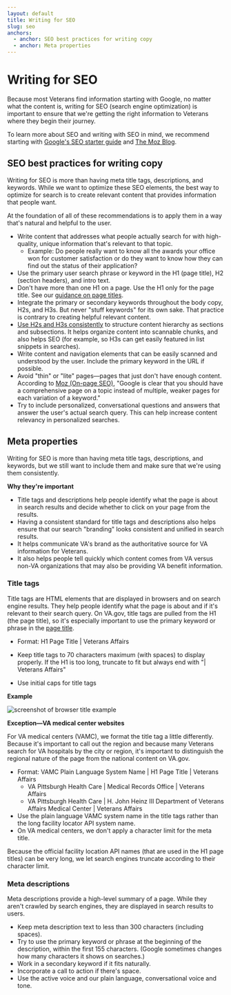```yaml
---
layout: default
title: Writing for SEO
slug: seo
anchors:
  - anchor: SEO best practices for writing copy
  - anchor: Meta properties
---
```


# Writing for SEO

Because most Veterans find information starting with Google, no matter what the content is, writing for SEO (search engine optimization) is important to ensure that we're getting the right information to Veterans where they begin their journey.

To learn more about SEO and writing with SEO in mind, we recommend starting with [Google's SEO starter guide](https://support.google.com/webmasters/answer/7451184?hl=en) and [The Moz Blog](https://moz.com/blog).



## SEO best practices for writing copy

Writing for SEO is more than having meta title tags, descriptions, and keywords. While we want to optimize these SEO elements, the best way to optimize for search is to create relevant content that provides information that people want.

At the foundation of all of these recommendations is to apply them in a way that's natural and helpful to the user.

- Write content that addresses what people actually search for with high-quality, unique information that's relevant to that topic.
  - Example: Do people really want to know all the awards your office won for customer satisfaction or do they want to know how they can find out the status of their application?
- Use the primary user search phrase or keyword in the H1 (page title), H2 (section headers), and intro text.
- Don't have more than one H1 on a page. Use the H1 only for the page title. See our [guidance on page titles](https://design.va.gov/content-style-guide/page-titles-and-section-titles).
- Integrate the primary or secondary keywords throughout the body copy, H2s, and H3s. But never "stuff keywords" for its own sake. That practice is contrary to creating helpful relevant content.
- [Use H2s and H3s consistently](https://yoast.com/how-to-use-headings-on-your-site/) to structure content hierarchy as sections and subsections. It helps organize content into scannable chunks, and also helps SEO (for example, so H3s can get easily featured in list snippets in searches). 
- Write content and navigation elements that can be easily scanned and understood by the user. Include the primary keyword in the URL if possible.
- Avoid "thin" or "lite" pages—pages that just don't have enough content. According to [Moz (On-page SEO)](https://moz.com/blog/beginners-guide-to-seo-chapter-4), "Google is clear that you should have a comprehensive page on a topic instead of multiple, weaker pages for each variation of a keyword."
-  Try to include personalized, conversational questions and answers that answer the user's actual search query. This can help increase content relevancy in personalized searches.



## Meta properties

 Writing for SEO is more than having meta title tags, descriptions, and keywords, but we still want to include them and make sure that we're using them consistently.

__Why they're important__

- Title tags and descriptions help people identify what the page is about in search results and decide whether to click on your page from the results.
- Having a consistent standard for title tags and descriptions also helps ensure that our search "branding" looks consistent and unified in search results.
- It helps communicate VA's brand as the authoritative source for VA information for Veterans.
- It also helps people tell quickly which content comes from VA versus non-VA organizations that may also be providing VA benefit information.



### Title tags

Title tags are HTML elements that are displayed in browsers and on search engine results. They help people identify what the page is about and if it's relevant to their search query. On VA.gov, title tags are pulled from the H1 (the page title), so it's especially important to use the primary keyword or phrase in the [page title](https://design.va.gov/content-style-guide/page-titles-and-section-titles). 


- Format: H1 Page Title \| Veterans Affairs

- Keep title tags to 70 characters maximum (with spaces) to display properly. If the H1 is too long, truncate to fit but always end with "\| Veterans Affairs"
-  Use initial caps for title tags



__Example__

![screenshot of browser title example]({{site.baseurl}}/images/browser-title-example-va-prescription-refill-and-tracking.png)


__Exception—VA medical center websites__

For VA medical centers (VAMC), we format the title tag a little differently. Because it's important to call out the region and because many Veterans search for VA hospitals by the city or region, it's important to distinguish the regional nature of the page from the national content on VA.gov.

- Format:  VAMC Plain Language System Name \| H1 Page Title \| Veterans Affairs
  - VA Pittsburgh Health Care \| Medical Records Office \| Veterans Affairs
  - VA Pittsburgh Health Care \| H. John Heinz III Department of Veterans Affairs Medical Center \| Veterans Affairs
- Use the plain language VAMC system name in the title tags rather than the long facility locator API system name.
- On VA medical centers, we don't apply a character limit for the meta title. 

Because the official facility location API names (that are used in the H1 page titles) can be very long, we let search engines truncate according to their character limit.  



### Meta descriptions

Meta descriptions provide a high-level summary of a page. While they aren't crawled by search engines, they are displayed in search results to users.  

- Keep meta description text to less than 300 characters (including spaces).
- Try to use the primary keyword or phrase at the beginning of the description, within the first 155 characters. (Google sometimes changes how many characters it shows on searches.)
- Work in a secondary keyword if it fits naturally.
- Incorporate a call to action if there's space.
- Use the active voice and our plain language, conversational voice and tone.



